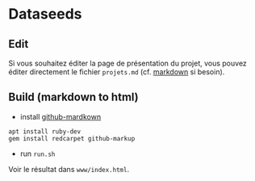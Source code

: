 # Dataseeds

## Edit

Si vous souhaitez éditer la page de présentation du projet, vous pouvez éditer directement le fichier `projets.md` (cf. [markdown](https://guides.github.com/features/mastering-markdown/) si besoin).

## Build (markdown to html)

* install [github-mardkown](https://github.com/github/markup)

```
apt install ruby-dev
gem install redcarpet github-markup
```

* run `run.sh`

Voir le résultat dans `www/index.html`.
